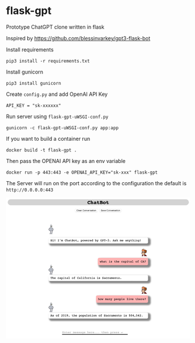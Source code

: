 # flask-gpt
Prototype ChatGPT clone written in flask

Inspired by https://github.com/blessinvarkey/gpt3-flask-bot

Install requirements
```commandline
pip3 install -r requirements.txt 
```

Install gunicorn

```commandline
pip3 install gunicorn
```

Create `config.py` and add OpenAI API Key

```commandline
API_KEY = "sk-xxxxxx"
```

Run server using `flask-gpt-uWSGI-conf.py`

```commandline
gunicorn -c flask-gpt-uWSGI-conf.py app:app
```

If you want to build a container run 

```commandline
docker build -t flask-gpt . 
```

Then pass the OPENAI API key as an env variable

```commandline
docker run -p 443:443 -e OPENAI_API_KEY="sk-xxx" flask-gpt
```

The Server will run on the port according to the configuration the default is `http://0.0.0.0:443`

![screenshot](static/img.png)

